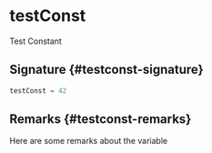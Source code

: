 # testConst

Test Constant

## Signature {#testconst-signature}

```typescript
testConst = 42
```

## Remarks {#testconst-remarks}

Here are some remarks about the variable